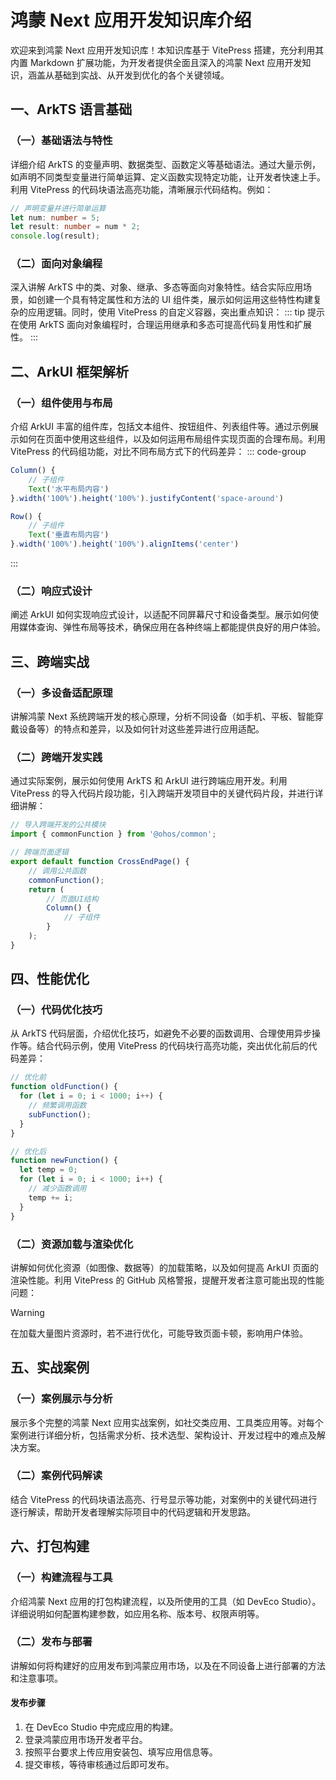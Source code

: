 # 鸿蒙 Next 应用开发知识库介绍

欢迎来到鸿蒙 Next 应用开发知识库！本知识库基于 VitePress 搭建，充分利用其内置 Markdown 扩展功能，为开发者提供全面且深入的鸿蒙 Next 应用开发知识，涵盖从基础到实战、从开发到优化的各个关键领域。

## 一、ArkTS 语言基础

### （一）基础语法与特性

详细介绍 ArkTS 的变量声明、数据类型、函数定义等基础语法。通过大量示例，如声明不同类型变量进行简单运算、定义函数实现特定功能，让开发者快速上手。利用 VitePress 的代码块语法高亮功能，清晰展示代码结构。例如：

```typescript
// 声明变量并进行简单运算
let num: number = 5;
let result: number = num * 2;
console.log(result);
```

### （二）面向对象编程

深入讲解 ArkTS 中的类、对象、继承、多态等面向对象特性。结合实际应用场景，如创建一个具有特定属性和方法的 UI 组件类，展示如何运用这些特性构建复杂的应用逻辑。同时，使用 VitePress 的自定义容器，突出重点知识：
::: tip 提示
在使用 ArkTS 面向对象编程时，合理运用继承和多态可提高代码复用性和扩展性。
:::

## 二、ArkUI 框架解析

### （一）组件使用与布局

介绍 ArkUI 丰富的组件库，包括文本组件、按钮组件、列表组件等。通过示例展示如何在页面中使用这些组件，以及如何运用布局组件实现页面的合理布局。利用 VitePress 的代码组功能，对比不同布局方式下的代码差异：
::: code-group

```typescript [水平布局代码]
Column() {
    // 子组件
    Text('水平布局内容')
}.width('100%').height('100%').justifyContent('space-around')
```

```typescript [垂直布局代码]
Row() {
    // 子组件
    Text('垂直布局内容')
}.width('100%').height('100%').alignItems('center')
```

:::

### （二）响应式设计

阐述 ArkUI 如何实现响应式设计，以适配不同屏幕尺寸和设备类型。展示如何使用媒体查询、弹性布局等技术，确保应用在各种终端上都能提供良好的用户体验。

## 三、跨端实战

### （一）多设备适配原理

讲解鸿蒙 Next 系统跨端开发的核心原理，分析不同设备（如手机、平板、智能穿戴设备等）的特点和差异，以及如何针对这些差异进行应用适配。

### （二）跨端开发实践

通过实际案例，展示如何使用 ArkTS 和 ArkUI 进行跨端应用开发。利用 VitePress 的导入代码片段功能，引入跨端开发项目中的关键代码片段，并进行详细讲解：

```typescript
// 导入跨端开发的公共模块
import { commonFunction } from '@ohos/common';

// 跨端页面逻辑
export default function CrossEndPage() {
    // 调用公共函数
    commonFunction();
    return (
        // 页面UI结构
        Column() {
            // 子组件
        }
    );
}
```

## 四、性能优化

### （一）代码优化技巧

从 ArkTS 代码层面，介绍优化技巧，如避免不必要的函数调用、合理使用异步操作等。结合代码示例，使用 VitePress 的代码块行高亮功能，突出优化前后的代码差异：

```typescript {3}
// 优化前
function oldFunction() {
  for (let i = 0; i < 1000; i++) {
    // 频繁调用函数
    subFunction();
  }
}

// 优化后
function newFunction() {
  let temp = 0;
  for (let i = 0; i < 1000; i++) {
    // 减少函数调用
    temp += i;
  }
}
```

### （二）资源加载与渲染优化

讲解如何优化资源（如图像、数据等）的加载策略，以及如何提高 ArkUI 页面的渲染性能。利用 VitePress 的 GitHub 风格警报，提醒开发者注意可能出现的性能问题：

> [!WARNING]
> 在加载大量图片资源时，若不进行优化，可能导致页面卡顿，影响用户体验。

## 五、实战案例

### （一）案例展示与分析

展示多个完整的鸿蒙 Next 应用实战案例，如社交类应用、工具类应用等。对每个案例进行详细分析，包括需求分析、技术选型、架构设计、开发过程中的难点及解决方案。

### （二）案例代码解读

结合 VitePress 的代码块语法高亮、行号显示等功能，对案例中的关键代码进行逐行解读，帮助开发者理解实际项目中的代码逻辑和开发思路。

## 六、打包构建

### （一）构建流程与工具

介绍鸿蒙 Next 应用的打包构建流程，以及所使用的工具（如 DevEco Studio）。详细说明如何配置构建参数，如应用名称、版本号、权限声明等。

### （二）发布与部署

讲解如何将构建好的应用发布到鸿蒙应用市场，以及在不同设备上进行部署的方法和注意事项。

#### 发布步骤
1. 在 DevEco Studio 中完成应用的构建。
2. 登录鸿蒙应用市场开发者平台。
3. 按照平台要求上传应用安装包、填写应用信息等。
4. 提交审核，等待审核通过后即可发布。
